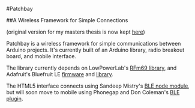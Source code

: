#Patchbay

##A Wireless Framework for Simple Connections

(original version for my masters thesis is now kept [here](https://github.com/andysigler/patchbay-thesis-2014))

Patchbay is a wireless framework for simple communications between Arduino projects. It's currently built of an Arduino library, radio breakout board, and mobile interface.

The library currently depends on LowPowerLab's [RFm69 library](https://github.com/lowpowerlab/rfm69), and Adafruit's Bluefruit LE [firmware](https://github.com/adafruit/Adafruit_BluefruitLE_Firmware) and [library](https://github.com/adafruit/Adafruit_BluefruitLE_nRF51).

The HTML5 interface connects using Sandeep Mistry's [BLE node module](https://github.com/sandeepmistry/noble), but will soon move to mobile using Phonegap and Don Coleman's [BLE plugin](https://github.com/don/cordova-plugin-ble-central).